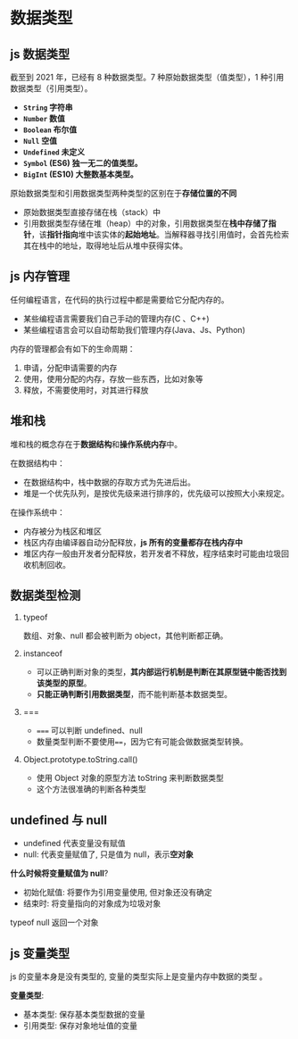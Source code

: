 # 数据类型

## js 数据类型

截至到 2021 年，已经有 8 种数据类型。7 种原始数据类型（值类型），1 种引用数据类型（引用类型）。

- **`String` 字符串**
- **`Number` 数值**
- **`Boolean` 布尔值**
- **`Null` 空值**
- **`Undefined` 未定义**
- **`Symbol` (ES6) 独一无二的值类型。**
- **`BigInt` (ES10) 大整数基本类型。**

原始数据类型和引用数据类型两种类型的区别在于**存储位置的不同**

- 原始数据类型直接存储在栈（stack）中
- 引用数据类型存储在堆（heap）中的对象，引用数据类型在**栈中存储了指针**，该**指针指向**堆中该实体的**起始地址**。当解释器寻找引用值时，会首先检索其在栈中的地址，取得地址后从堆中获得实体。

## js 内存管理

任何编程语言，在代码的执行过程中都是需要给它分配内存的。

- 某些编程语言需要我们自己手动的管理内存(C 、C++)
- 某些编程语言会可以自动帮助我们管理内存(Java、Js、Python)

内存的管理都会有如下的生命周期：

1. 申请，分配申请需要的内存
2. 使用，使用分配的内存，存放一些东西，比如对象等
3. 释放，不需要使用时，对其进行释放

## 堆和栈

堆和栈的概念存在于**数据结构**和**操作系统内存**中。

在数据结构中：

- 在数据结构中，栈中数据的存取方式为先进后出。
- 堆是一个优先队列，是按优先级来进行排序的，优先级可以按照大小来规定。

在操作系统中：

- 内存被分为栈区和堆区
- 栈区内存由编译器自动分配释放，**js 所有的变量都存在栈内存中**
- 堆区内存一般由开发者分配释放，若开发者不释放，程序结束时可能由垃圾回收机制回收。

## 数据类型检测

1. typeof

   数组、对象、null 都会被判断为 object，其他判断都正确。

2. instanceof

   - 可以正确判断对象的类型，**其内部运行机制是判断在其原型链中能否找到该类型的原型**。
   - **只能正确判断引用数据类型**，而不能判断基本数据类型。

3. ===

   - `===` 可以判断 undefined、null
   - 数量类型判断不要使用`==`，因为它有可能会做数据类型转换。

4. Object.prototype.toString.call()

   - 使用 Object 对象的原型方法 toString 来判断数据类型
   - 这个方法很准确的判断各种类型

## undefined 与 null

- undefined 代表变量没有赋值
- null: 代表变量赋值了, 只是值为 null，表示**空对象**

**什么时候将变量赋值为 null**?

- 初始化赋值: 将要作为引用变量使用, 但对象还没有确定
- 结束时: 将变量指向的对象成为垃圾对象

typeof null 返回一个对象

## js 变量类型

js 的变量本身是没有类型的, 变量的类型实际上是变量内存中数据的类型 。

**变量类型**:

- 基本类型: 保存基本类型数据的变量
- 引用类型: 保存对象地址值的变量
